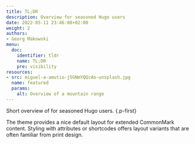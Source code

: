 ```yaml
---
title: TL;DR
description: Overview for seasoned Hugo users
date: 2022-05-11 23:46:08+02:00
weight: 2
authors:
- Georg Makowski
menu:
  doc:
    identifier: tldr
    name: TL;DR
    pre: visibility
resources:
- src: miguel-a-amutio-j5GNmYQQcAo-unsplash.jpg
  name: featured
  params:
    alt: Overview of a mountain range
---
```


Short overview of for seasoned Hugo users.
{.p-first} <!--more-->

The theme provides a nice default layout for extended CommonMark content. Styling with attributes or shortcodes offers layout variants that are often familiar from print design.
